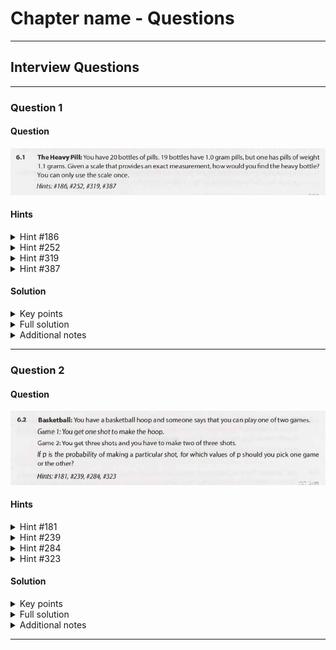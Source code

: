 # Chapter name - Questions

---

## Interview Questions

---

### Question 1

#### Question

![](./interviewQuestion01_.png)

#### Hints

<details><summary>Hint #186</summary>

![](./hint186.png)

</details>

<details><summary>Hint #252</summary>

![](./hint252.png)

</details>

<details><summary>Hint #319</summary>

![](./hint319.png)

</details>

<details><summary>Hint #387</summary>

![](./hint387.png)

</details>

#### Solution

<details><summary>Key points</summary>

- The scale is a regular weighing scale (not a pivot balance).

</details>

<details><summary>Full solution</summary>

![](./interviewQuestion01_solution01.png)

![](./interviewQuestion01_solution02.png)

</details>

<details><summary>Additional notes</summary>

- N/A

</details>

---

### Question 2

#### Question

![](./interviewQuestion02_.png)

#### Hints

<details><summary>Hint #181</summary>

![](./hint181.png)

</details>

<details><summary>Hint #239</summary>

![](./hint239.png)

</details>

<details><summary>Hint #284</summary>

![](./hint284.png)

</details>

<details><summary>Hint #323</summary>

![](./hint323.png)

</details>

#### Solution

<details><summary>Key points</summary>

- N/A

</details>

<details><summary>Full solution</summary>

![](./interviewQuestion02_solution01.png)

![](./interviewQuestion02_solution02.png)

![](./interviewQuestion02_solution03.png)

![](./interviewQuestion02_solution04.png)

</details>

<details><summary>Additional notes</summary>

- N/A

</details>

---